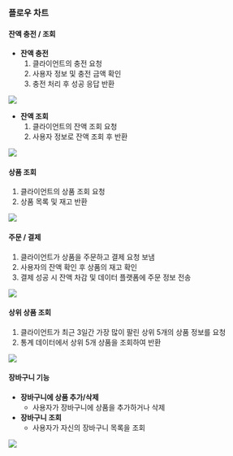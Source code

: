 ### 플로우 차트
#### 잔액 충전 / 조회
* **잔액 충전**
    1. 클라이언트의 충전 요청
    2. 사용자 정보 및 충전 금액 확인
    3. 충전 처리 후 성공 응답 반환

![](https://github.com/user-attachments/assets/645585af-c3a8-4ef9-acd8-f8c92c53f2c4)

* **잔액 조회**
    1. 클라이언트의 잔액 조회 요청
    2. 사용자 정보로 잔액 조회 후 반환

![](https://github.com/user-attachments/assets/e7984ace-3b30-4835-bfb1-8c0ae156c784)

#### 상품 조회
1. 클라이언트의 상품 조회 요청
2. 상품 목록 및 재고 반환

![](https://github.com/user-attachments/assets/11880263-77e2-48d7-9d5d-8cd20a110e5e)

#### 주문 / 결제
1. 클라이언트가 상품을 주문하고 결제 요청 보냄
2. 사용자의 잔액 확인 후 상품의 재고 확인
3. 결제 성공 시 잔액 차감 및 데이터 플랫폼에 주문 정보 전송

![](https://github.com/user-attachments/assets/167f0232-ae8e-4764-95af-b17685f870b1)

#### 상위 상품 조회
1. 클라이언트가 최근 3일간 가장 많이 팔린 상위 5개의 상품 정보를 요청
2. 통계 데이터에서 상위 5개 상품을 조회하여 반환

![](https://github.com/user-attachments/assets/aa3da949-c4d2-4612-861f-fa19fbb80d9a)

#### 장바구니 기능
* **장바구니에 상품 추가/삭제**
    * 사용자가 장바구니에 상품을 추가하거나 삭제
* **장바구니 조회**
    * 사용자가 자신의 장바구니 목록을 조회

![](https://github.com/user-attachments/assets/8b44f122-db92-4e58-a9d9-1ccf80453935)
